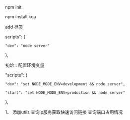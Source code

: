 npm init

npm install koa

add 标签

scripts": {

    "dev": "node server"

  },


初始：配置环境变量


  "scripts": {

    "dev": "set NODE_MODE_ENV=development && node server",

    "start": "set NODE_MODE_ENV=production && node server"

  },


1、 添加utils   查询ip服务获取快速访问链接  查询端口占用情况
